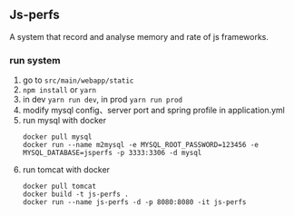## Js-perfs

A system that record and analyse memory and rate of js frameworks.

### run system

1. go to `src/main/webapp/static`
2. `npm install` or `yarn`
3. in dev `yarn run dev`, in prod `yarn run prod`
4. modify mysql config、server port and spring profile in application.yml
5. run mysql with docker 
    ```
    docker pull mysql
    docker run --name m2mysql -e MYSQL_ROOT_PASSWORD=123456 -e MYSQL_DATABASE=jsperfs -p 3333:3306 -d mysql
    ```
6. run tomcat with docker
    ```
    docker pull tomcat
    docker build -t js-perfs .
    docker run --name js-perfs -d -p 8080:8080 -it js-perfs
    ```